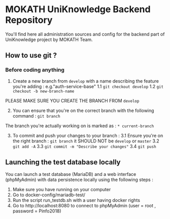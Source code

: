 # MOKATH UniKnowledge Backend Repository

You'll find here all administration sources and config for the backend part of UniKnowledge project by MOKATH Team.

## How to use git ?

### Before coding anything

1. Create a new branch from `develop` with a name describing the feature you're adding : e.g."auth-service-base"
    1.1 `git checkout develop`
    1.2 `git checkout -b new-branch-name`

PLEASE MAKE SURE YOU CREATE THE BRANCH FROM `develop`

2. You can ensure that you're on the correct branch with the following command :
`git branch`

The branch you're actually working on is marked as : `* current-branch`

3. To commit and push your changes to your branch :
    3.1 Ensure you're on the right branch : `git branch` it SHOULD NOT be `develop` or `master`
    3.2 `git add -A`
    3.3 `git commit -m "Describe your changes"`
    3.4 `git push`

## Launching the test database locally

You can launch a test database (MariaDB) and a web interface (phpMyAdmin) with data persistence locally using the following steps :

1. Make sure you have running on your computer
2. Go to docker-config/mariadb-test/
3. Run the script run_testdb.sh with a user having docker rights
4. Go to http://localhost:8080 to connect to phpMyAdmin (user = root , password = Pinfo2018)
